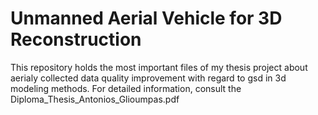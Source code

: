 # Unmanned Aerial Vehicle for 3D Reconstruction

This repository holds the most important files of my thesis project about aerialy collected data quality improvement with regard to gsd in 3d modeling methods.
For detailed information, consult the Diploma_Thesis_Antonios_Glioumpas.pdf
